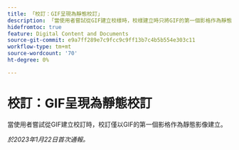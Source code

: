 ```yaml
---
title: 「校訂：GIF呈現為靜態校訂」
description: 「當使用者嘗試從GIF建立校樣時，校樣建立時只將GIF的第一個影格作為靜態影像。」
hidefromtoc: true
feature: Digital Content and Documents
source-git-commit: e9a7ff289e7c9fcc9c9ff13b7c4b5b554e303c11
workflow-type: tm+mt
source-wordcount: '70'
ht-degree: 0%

---
```



# 校訂：GIF呈現為靜態校訂

當使用者嘗試從GIF建立校訂時，校訂僅以GIF的第一個影格作為靜態影像建立。

_於2023年1月22日首次通報。_
